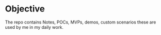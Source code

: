 # Objective

The repo contains Notes, POCs, MVPs, demos, custom scenarios these are used by me in my daily work. 



